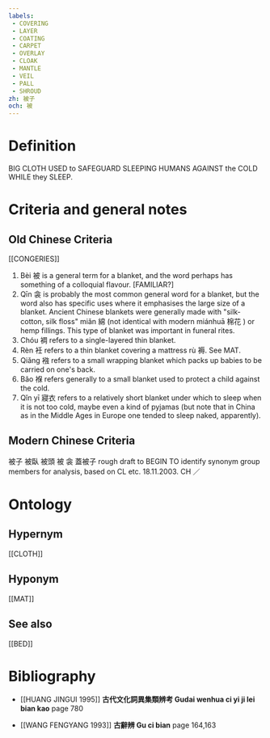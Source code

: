 ```yaml
---
labels: 
 - COVERING
 - LAYER
 - COATING
 - CARPET
 - OVERLAY
 - CLOAK
 - MANTLE
 - VEIL
 - PALL
 - SHROUD
zh: 被子
och: 被
---
```


# Definition
BIG CLOTH USED to SAFEGUARD SLEEPING HUMANS AGAINST the COLD WHILE they SLEEP.
# Criteria and general notes
## Old Chinese Criteria
[[CONGERIES]]
1. Bèi 被 is a general term for a blanket, and the word perhaps has something of a colloquial flavour.
[FAMILIAR?]
2. Qīn 衾 is probably the most common general word for a blanket, but the word also has specific uses where it emphasises the large size of a blanket. Ancient Chinese blankets were generally made with "silk-cotton, silk floss" miǎn 綿 (not identical with modern miánhuā 棉花 ) or hemp fillings. This type of blanket was important in funeral rites.
3. Chóu 裯 refers to a single-layered thin blanket.
4. Rèn 衽 refers to a thin blanket covering a mattress rù 褥. See MAT.
5. Qiǎng 襁 refers to a small wrapping blanket which packs up babies to be carried on one's back.
6. Bǎo 褓 refers generally to a small blanket used to protect a child against the cold.
7. Qǐn yī 寢衣 refers to a relatively short blanket under which to sleep when it is not too cold, maybe even a kind of pyjamas (but note that in China as in the Middle Ages in Europe one tended to sleep naked, apparently).
## Modern Chinese Criteria
被子
被臥
被頭
被
衾
蓋被子
rough draft to BEGIN TO identify synonym group members for analysis, based on CL etc. 18.11.2003. CH ／
# Ontology

## Hypernym
[[CLOTH]]
## Hyponym
[[MAT]]
## See also
[[BED]]
# Bibliography
- [[HUANG JINGUI 1995]]
**古代文化詞異集類辨考 Gudai wenhua ci yi ji lei bian kao** page 780

- [[WANG FENGYANG 1993]]
**古辭辨 Gu ci bian** page 164,163
